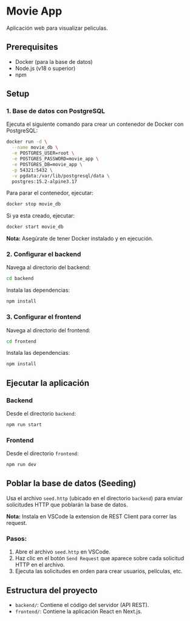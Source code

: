 # Movie App
Aplicación web para visualizar peliculas.
## Prerequisites
- Docker (para la base de datos)
- Node.js (v18 o superior)
- npm
## Setup
### 1. Base de datos con PostgreSQL
Ejecuta el siguiente comando para crear un contenedor de Docker con PostgreSQL:
```bash
docker run -d \
  --name movie_db \
  -e POSTGRES_USER=root \
  -e POSTGRES_PASSWORD=movie_app \
  -e POSTGRES_DB=movie_app \
  -p 54321:5432 \
  -v pgdata:/var/lib/postgresql/data \
  postgres:15.2-alpine3.17
```
Para parar el contenedor, ejecutar:
```bash
docker stop movie_db
```

Si ya esta creado, ejecutar:
```bash
docker start movie_db
```

**Nota:** Asegúrate de tener Docker instalado y en ejecución.
### 2. Configurar el backend
Navega al directorio del backend:
```bash
cd backend
```
Instala las dependencias:
```bash
npm install
```
### 3. Configurar el frontend
Navega al directorio del frontend:
```bash
cd frontend
```
Instala las dependencias:
```bash
npm install
```
## Ejecutar la aplicación
### Backend
Desde el directorio `backend`:
```bash
npm run start
```
### Frontend
Desde el directorio `frontend`:
```bash
npm run dev
```
## Poblar la base de datos (Seeding)
Usa el archivo `seed.http` (ubicado en el directorio `backend`) para enviar solicitudes HTTP que poblarán la base de datos. 

**Nota:** Instala en VSCode la extension de REST Client para correr las request.


### Pasos:
1. Abre el archivo `seed.http` en VSCode.
2. Haz clic en el botón `Send Request` que aparece sobre cada solicitud HTTP en el archivo.
3. Ejecuta las solicitudes en orden para crear usuarios, películas, etc.
## Estructura del proyecto
- `backend/`: Contiene el código del servidor (API REST).
- `frontend/`: Contiene la aplicación React en Next.js.
